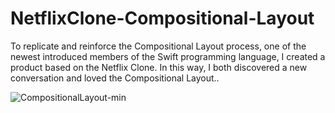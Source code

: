 # NetflixClone-Compositional-Layout

To replicate and reinforce the Compositional Layout process, one of the newest introduced members of the Swift programming language, I created a product based on the Netflix Clone. In this way, I both discovered a new conversation and loved the Compositional Layout..

![CompositionalLayout-min](https://user-images.githubusercontent.com/96817224/158624643-fe7500bb-b03a-48c7-9098-24e9b67695c3.gif)
